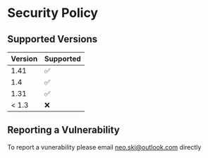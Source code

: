 # Security Policy

## Supported Versions

| Version | Supported          |
| ------- | ------------------ |
| 1.41    | :white_check_mark: |
| 1.4     | :white_check_mark: |
| 1.31    | :white_check_mark: |
| < 1.3   | :x:                |

## Reporting a Vulnerability

To report a vunerability please email [neo.ski@outlook.com](mailto:neo.ski@outlook.com) directly
